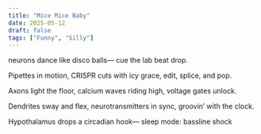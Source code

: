 ```yaml
---
title: "Mice Mice Baby"
date: 2025-05-12
draft: false
tags: ["Funny", "Silly"]
---
```


neurons dance like disco balls—
cue the lab beat drop.

Pipettes in motion,
CRISPR cuts with icy grace,
edit, splice, and pop.

Axons light the floor,
calcium waves riding high,
voltage gates unlock.

Dendrites sway and flex,
neurotransmitters in sync,
groovin’ with the clock.

Hypothalamus
drops a circadian hook—
sleep mode: bassline shock

